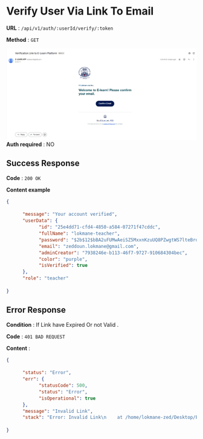 # Verify User Via Link To Email



**URL** : `/api/v1/auth/:userId/verify/:token`

**Method** : `GET`

![Alt Text](email_verification.png)
**Auth required** : NO



## Success Response

**Code** : `200 OK`

**Content example**

```json
{

      "message": "Your account verified",
      "userData": {
            "id": "25e4dd71-cfd4-4850-a584-07271f47cddc",
            "fullName": "lokmane-teacher",
            "password": "$2b$12$bBA2uFUMwAeiSZ5MxxnKzuUQ8PZwgtWS7lteBrdleYEQ2FTImd40y",
            "email": "zeddoun.lokmane@gmail.com",
            "adminCreator": "7938246e-b113-46f7-9727-910684304bec",
            "color": "purple",
            "isVerified": true
      },
      "role": "teacher"

}
```

## Error Response

**Condition** : If Link have Expired Or not Valid .

**Code** : `401 BAD REQUEST`

**Content** :

```json
{

      "status": "Error",
      "err": {
            "statusCode": 500,
            "status": "Error",
            "isOperational": true
      },
      "message": "Invalid Link",
      "stack": "Error: Invalid Link\n    at /home/lokmane-zed/Desktop/E-Learn/E-Learn-Platform/back-end/controllers/authController.js:131:15\n    at process.processTicksAndRejections (node:internal/process/task_queues:95:5)"

}
```